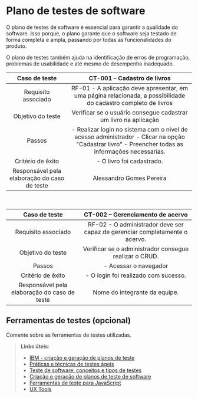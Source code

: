 # Plano de testes de software

O plano de testes de software é essencial para garantir a qualidade do software. Isso porque, o plano garante que o software seja testado de forma completa e ampla, passando por todas as funcionalidades do produto.

O plano de testes também ajuda na identificação de erros de programação, problemas de usabilidade e até mesmo de desempenho inadequado.

| **Caso de teste**  | **CT-001 – Cadastro de livros**  |
|:---: |:---: |
| Requisito associado | RF-01 - A aplicação deve apresentar, em uma página relacionada, a possibilidade do cadastro completo de livros |
| Objetivo do teste | Verificar se o usuário consegue cadastrar um livro na aplicação |
| Passos | - Realizar login no sistema com o nível de acesso administrador - Clicar na opção "Cadastrar livro" - Preencher todas as informações necessarias. |
| Critério de êxito | - O livro foi cadastrado. |
| Responsável pela elaboração do caso de teste | Alessandro Gomes Pereira |

<br>

| **Caso de teste**  | **CT-002 – Gerenciamento de acervo**  |
|:---: |:---: |
| Requisito associado | RF-02 - O administrador deve ser capaz de gerenciar completamente o acervo. |
| Objetivo do teste | Verificar se o administrador consegue realizar o CRUD. |
| Passos | - Acessar o navegador <br>  |
| Critério de êxito | - O login foi realizado com sucesso. |
| Responsável pela elaboração do caso de teste | Nome do integrante da equipe. |


## Ferramentas de testes (opcional)

Comente sobre as ferramentas de testes utilizadas.
 
> **Links úteis**:
> - [IBM - criação e geração de planos de teste](https://www.ibm.com/developerworks/br/local/rational/criacao_geracao_planos_testes_software/index.html)
> - [Práticas e técnicas de testes ágeis](http://assiste.serpro.gov.br/serproagil/Apresenta/slides.pdf)
> - [Teste de software: conceitos e tipos de testes](https://blog.onedaytesting.com.br/teste-de-software/)
> - [Criação e geração de planos de teste de software](https://www.ibm.com/developerworks/br/local/rational/criacao_geracao_planos_testes_software/index.html)
> - [Ferramentas de teste para JavaScript](https://geekflare.com/javascript-unit-testing/)
> - [UX Tools](https://uxdesign.cc/ux-user-research-and-user-testing-tools-2d339d379dc7)
